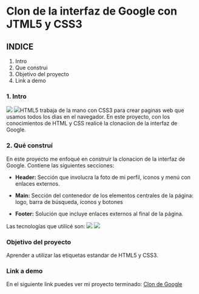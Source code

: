 # Clon de la interfaz de Google con JTML5 y CSS3

## INDICE
1. Intro
2. Que construi
3. Objetivo del proyecto
4. Link a demo

### 1. Intro
<img src="https://img.shields.io/badge/HTML5-E34F26?style=for-the-badge&logo=html5&logoColor=white" />
<img src="https://img.shields.io/badge/CSS3-1572B6?style=for-the-badge&logo=css3&logoColor=white" />HTML5 trabaja de la mano con CSS3 para crear paginas web que usamos todos los dias en el navegador. En este proyecto, con los conocimientos de HTML y CSS realicé la clonaciion de la interfaz de Google.

### 2. Qué construí
En este proyecto me enfoqué en construir la clonacion de la interfaz de Google. Contiene las siguientes secciones:

- **Header:** Sección que involucra la foto de mi perfil, iconos y menú con enlaces externos.

- **Main:** Sección del contenedor de los elementos centrales de la página: logo, barra de búsqueda, íconos y botones

- **Footer:** Solución que incluye enlaces externos al final de la página.

Las tecnologías que utilicé son:
<img src="https://img.shields.io/badge/HTML5-E34F26?style=for-the-badge&logo=html5&logoColor=white" />
<img src="https://img.shields.io/badge/CSS3-1572B6?style=for-the-badge&logo=css3&logoColor=white" />

### Objetivo del proyecto
Aprender a utilizar las etiquetas estandar de HTML5 y CSS3.

### Link a demo
En el siguiente link puedes ver mi proyecto terminado: [Clon de Google](https://google-gamma-ashen.vercel.app/)
